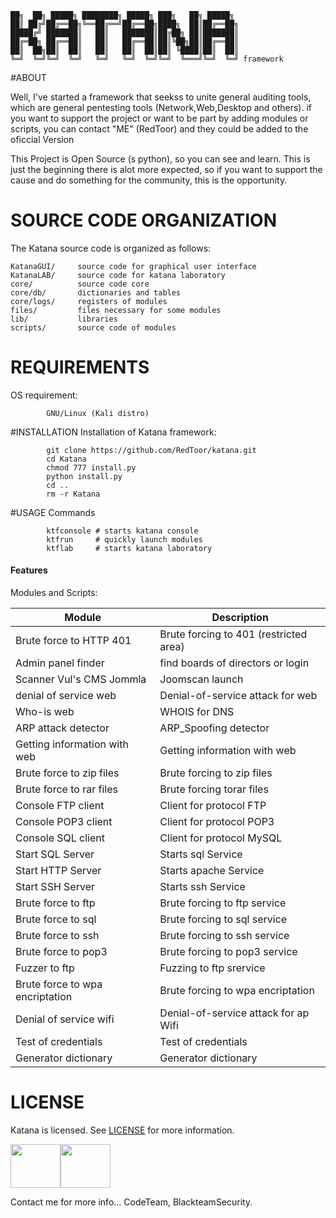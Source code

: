 	██╗  ██╗ █████╗ ████████╗ █████╗ ███╗   ██╗ █████╗ 
	██║ ██╔╝██╔══██╗╚══██╔══╝██╔══██╗████╗  ██║██╔══██╗
	█████╔╝ ███████║   ██║   ███████║██╔██╗ ██║███████║
	██╔═██╗ ██╔══██║   ██║   ██╔══██║██║╚██╗██║██╔══██║
	██║  ██╗██║  ██║   ██║   ██║  ██║██║ ╚████║██║  ██║
	╚═╝  ╚═╝╚═╝  ╚═╝   ╚═╝   ╚═╝  ╚═╝╚═╝  ╚═══╝╚═╝  ╚═╝ framework
		                                           

#ABOUT

Well, I've started a framework that seekss to unite general auditing tools,
which are general pentesting tools (Network,Web,Desktop and others). if you
want to support the project or want to be part by adding modules or scripts,
you can contact "ME" (RedToor) and they could be added to the oficcial Version

This Project is Open Source (s python), so you can see and learn.
This is just the beginning there is alot more expected, so if you want to support
the cause and do something for the community, this is the opportunity.

# SOURCE CODE ORGANIZATION
The Katana source code is organized as follows:
```
KatanaGUI/     source code for graphical user interface
KatanaLAB/     source code for katana laboratory
core/          source code core
core/db/       dictionaries and tables
core/logs/     registers of modules
files/         files necessary for some modules
lib/           libraries
scripts/       source code of modules
```
# REQUIREMENTS
OS requirement:
```
        GNU/Linux (Kali distro)
```

#INSTALLATION
Installation of Katana framework:
```
        git clone https://github.com/RedToor/katana.git
        cd Katana
        chmod 777 install.py
        python install.py
        cd ..
        rm -r Katana
```

#USAGE
Commands
```
        ktfconsole # starts katana console
        ktfrun     # quickly launch modules
        ktflab     # starts katana laboratory
```


#### Features
Modules and Scripts:

 Module                 | Description
------------------------|---------------------
Brute force to HTTP 401 | Brute forcing to 401 (restricted area)
Admin panel finder      | find boards of directors or login
Scanner Vul's CMS Jommla| Joomscan launch
denial of service web   | Denial-of-service attack for web
Who-is web              | WHOIS for DNS
ARP attack detector     | ARP_Spoofing detector
Getting information with web| Getting information with web
Brute force to zip files    | Brute forcing to zip files
Brute force to rar files    | Brute forcing torar files
Console FTP client      | Client for protocol FTP
Console POP3 client     | Client for protocol POP3
Console SQL client      | Client for protocol MySQL
Start SQL Server        | Starts sql Service
Start HTTP Server       | Starts apache Service
Start SSH Server        | Starts ssh Service
Brute force to ftp      | Brute forcing to ftp service
Brute force to sql      | Brute forcing to sql service
Brute force to ssh      | Brute forcing to ssh service
Brute force to pop3     | Brute forcing to pop3 service
Fuzzer to ftp           | Fuzzing to ftp srervice
Brute force to wpa encriptation| Brute forcing to wpa encriptation
Denial of service wifi  | Denial-of-service attack for ap Wifi
Test of credentials     | Test of credentials 
Generator dictionary    | Generator dictionary
 
 
# LICENSE
Katana is licensed. 
See [LICENSE](LICENSE) for more information.

<img src="https://thehackerway.files.wordpress.com/2015/07/200px-python-logo-notext-svg.png?w=200&h=200" style="
width:80px;height:70px"><img src="http://4.bp.blogspot.com/-KeoV1yJYj88/VbMAEALnQpI/AAAAAAAAAPE/wna4tJRO0kk/s200/mask.png" style="
width:80px;height:70px">

Contact me for more info...
CodeTeam, BlackteamSecurity.
